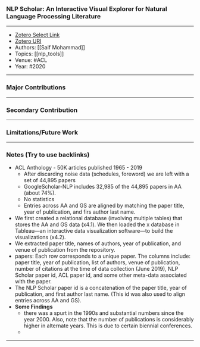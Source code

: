 ### NLP Scholar: An Interactive Visual Explorer for Natural Language Processing Literature
---
- [Zotero Select Link](zotero://select/groups/2480461/items/EETMJEJ3)
- [Zotero URI](https://www.zotero.org/groups/2480461/items/EETMJEJ3)
- Authors: [[Saif Mohammad]] 
- Topics: [[nlp_tools]]
- Venue: #ACL
- Year: #2020
---
### Major Contributions
---
### Secondary Contribution
---
### Limitations/Future Work
---
### Notes (Try to use backlinks)
- ACL Anthology - 50K articles published 1965 - 2019
	- After discarding noise data (schedules, foreword) we are left with a set of 44,895 papers
	- GoogleScholar-NLP includes 32,985 of the 44,895 papers in AA (about 74%).
	- No statistics
	- Entries across AA and GS are aligned by matching the paper title, year of publication, and firs author last name.
- We first created a relational database (involving multiple tables) that stores the AA and GS data (x4.1). We then loaded the x database in Tableau—an interactive data visualization software—to build the visualizations (x4.2).
- We extracted paper title, names of authors, year of publication, and venue of publication from the repository.
- papers: Each row corresponds to a unique paper. The columns include: paper title, year of publication, list of authors, venue of publication, number of citations at the time of data collection (June 2019), NLP Scholar paper id, ACL paper id, and some other meta-data associated with the paper.
- The NLP Scholar paper id is a concatenation of the paper title, year of publication, and first author last name. (This id was also used to align entries across AA and GS).
- **Some Findings**
	- there was a spurt in the 1990s and substantial numbers since the year 2000. Also, note that the number of publications is considerably higher in alternate years. This is due to certain biennial conferences.
	- 
---